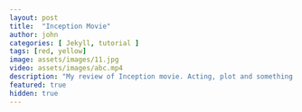 ```yaml
---
layout: post
title:  "Inception Movie"
author: john
categories: [ Jekyll, tutorial ]
tags: [red, yellow]
image: assets/images/11.jpg
video: assets/images/abc.mp4
description: "My review of Inception movie. Acting, plot and something else in this short description."
featured: true
hidden: true
---
```


